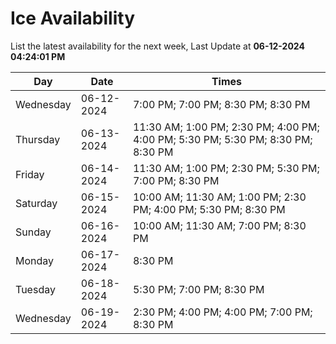 # Ice Availability

List the latest availability for the next week, Last Update at **06-12-2024 04:24:01 PM**

| Day         | Date        | Times       |
| ----------- | ----------- | ----------- |
|Wednesday|06-12-2024|7:00 PM; 7:00 PM; 8:30 PM; 8:30 PM|
|Thursday|06-13-2024|11:30 AM; 1:00 PM; 2:30 PM; 4:00 PM; 4:00 PM; 5:30 PM; 5:30 PM; 8:30 PM; 8:30 PM|
|Friday|06-14-2024|11:30 AM; 1:00 PM; 2:30 PM; 5:30 PM; 7:00 PM; 8:30 PM|
|Saturday|06-15-2024|10:00 AM; 11:30 AM; 1:00 PM; 2:30 PM; 4:00 PM; 5:30 PM; 8:30 PM|
|Sunday|06-16-2024|10:00 AM; 11:30 AM; 7:00 PM; 8:30 PM|
|Monday|06-17-2024|8:30 PM|
|Tuesday|06-18-2024|5:30 PM; 7:00 PM; 8:30 PM|
|Wednesday|06-19-2024|2:30 PM; 4:00 PM; 4:00 PM; 7:00 PM; 8:30 PM|

